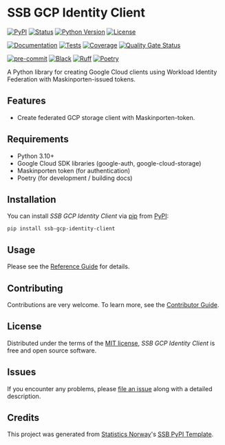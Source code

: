 # SSB GCP Identity Client

[![PyPI](https://img.shields.io/pypi/v/ssb-gcp-identity-client.svg)][pypi status]
[![Status](https://img.shields.io/pypi/status/ssb-gcp-identity-client.svg)][pypi status]
[![Python Version](https://img.shields.io/pypi/pyversions/ssb-gcp-identity-client)][pypi status]
[![License](https://img.shields.io/pypi/l/ssb-gcp-identity-client)][license]

[![Documentation](https://github.com/statisticsnorway/ssb-gcp-identity-client/actions/workflows/docs.yml/badge.svg)][documentation]
[![Tests](https://github.com/statisticsnorway/ssb-gcp-identity-client/actions/workflows/tests.yml/badge.svg)][tests]
[![Coverage](https://sonarcloud.io/api/project_badges/measure?project=statisticsnorway_ssb-gcp-identity-client&metric=coverage)][sonarcov]
[![Quality Gate Status](https://sonarcloud.io/api/project_badges/measure?project=statisticsnorway_ssb-gcp-identity-client&metric=alert_status)][sonarquality]

[![pre-commit](https://img.shields.io/badge/pre--commit-enabled-brightgreen?logo=pre-commit&logoColor=white)][pre-commit]
[![Black](https://img.shields.io/badge/code%20style-black-000000.svg)][black]
[![Ruff](https://img.shields.io/endpoint?url=https://raw.githubusercontent.com/astral-sh/ruff/main/assets/badge/v2.json)](https://github.com/astral-sh/ruff)
[![Poetry](https://img.shields.io/endpoint?url=https://python-poetry.org/badge/v0.json)][poetry]

[pypi status]: https://pypi.org/project/ssb-gcp-identity-client/
[documentation]: https://statisticsnorway.github.io/ssb-gcp-identity-client
[tests]: https://github.com/statisticsnorway/ssb-gcp-identity-client/actions?workflow=Tests
[sonarcov]: https://sonarcloud.io/summary/overall?id=statisticsnorway_ssb-gcp-identity-client
[sonarquality]: https://sonarcloud.io/summary/overall?id=statisticsnorway_ssb-gcp-identity-client
[pre-commit]: https://github.com/pre-commit/pre-commit
[black]: https://github.com/psf/black
[poetry]: https://python-poetry.org/

A Python library for creating Google Cloud clients using Workload Identity Federation with Maskinporten-issued tokens.

## Features

- Create federated GCP storage client with Maskinporten-token.

## Requirements

- Python 3.10+
- Google Cloud SDK libraries (google-auth, google-cloud-storage)
- Maskinporten token (for authentication)
- Poetry (for development / building docs)

## Installation

You can install _SSB GCP Identity Client_ via [pip] from [PyPI]:

```console
pip install ssb-gcp-identity-client
```

## Usage

Please see the [Reference Guide] for details.

## Contributing

Contributions are very welcome.
To learn more, see the [Contributor Guide].

## License

Distributed under the terms of the [MIT license][license],
_SSB GCP Identity Client_ is free and open source software.

## Issues

If you encounter any problems,
please [file an issue] along with a detailed description.

## Credits

This project was generated from [Statistics Norway]'s [SSB PyPI Template].

[statistics norway]: https://www.ssb.no/en
[pypi]: https://pypi.org/
[ssb pypi template]: https://github.com/statisticsnorway/ssb-pypitemplate
[file an issue]: https://github.com/statisticsnorway/ssb-gcp-identity-client/issues
[pip]: https://pip.pypa.io/

<!-- github-only -->

[license]: https://github.com/statisticsnorway/ssb-gcp-identity-client/blob/main/LICENSE
[contributor guide]: https://github.com/statisticsnorway/ssb-gcp-identity-client/blob/main/CONTRIBUTING.md
[reference guide]: https://statisticsnorway.github.io/ssb-gcp-identity-client/reference.html
